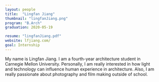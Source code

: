 ```yaml
---
layout: people
title:  "Lingfan Jiang"
thumbnail: "lingfanJiang.png"
program: "B.Arch"
graduation: 2020-05-19

resume: "lingfanJiang.pdf"
website: lfjiang.com/
goal: Internship
---
```


My name is Lingfan Jiang. I am a fourth-year architecture student in Carnegie Mellon University. Personally, I am really interested in how light and technology can influence human experience in architecture. Also, I am really passionate about photography and film making outside of school.
